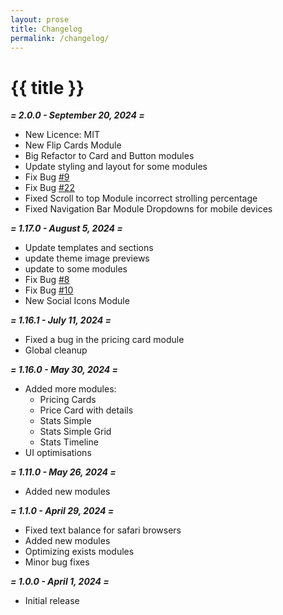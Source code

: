 ```yaml
---
layout: prose
title: Changelog
permalink: /changelog/
---
```


# {{ title }}

***= 2.0.0 - September 20, 2024 =***

- New Licence: MIT
- New Flip Cards Module
- Big Refactor to Card and Button modules
- Update styling and layout for some modules
- Fix Bug [#9](https://github.com/freshjuice-dev/freshjuice-hubspot-theme/issues/9)
- Fix Bug [#22](https://github.com/freshjuice-dev/freshjuice-hubspot-theme/pull/22)
- Fixed Scroll to top Module incorrect strolling percentage
- Fixed Navigation Bar Module Dropdowns for mobile devices

***= 1.17.0 - August 5, 2024 =***

- Update templates and sections
- update theme image previews
- update to some modules
- Fix Bug [#8](https://github.com/freshjuice-dev/freshjuice-hubspot-theme/issues/8)
- Fix Bug [#10](https://github.com/freshjuice-dev/freshjuice-hubspot-theme/issues/10)
- New Social Icons Module

***= 1.16.1 - July 11, 2024 =***

- Fixed a bug in the pricing card module
- Global cleanup

***= 1.16.0 - May 30, 2024 =***

- Added more modules:
  - Pricing Cards
  - Price Card with details
  - Stats Simple
  - Stats Simple Grid
  - Stats Timeline
- UI optimisations

***= 1.11.0 - May 26, 2024 =***

- Added new modules

***= 1.1.0 - April 29, 2024 =***

- Fixed text balance for safari browsers
- Added new modules
- Optimizing exists modules
- Minor bug fixes

***= 1.0.0 - April 1, 2024 =***

- Initial release
